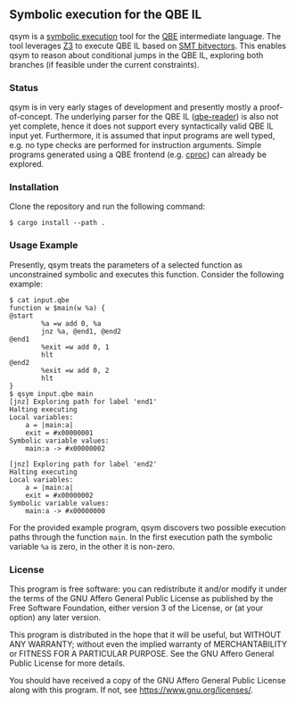 ## Symbolic execution for the QBE IL

qsym is a [symbolic execution][symex wikipedia] tool for the [QBE][qbe web] intermediate language.
The tool leverages [Z3][z3 web] to execute QBE IL based on [SMT bitvectors][smt wikipedia].
This enables qsym to reason about conditional jumps in the QBE IL, exploring both branches (if feasible under the current constraints).

### Status

qsym is in very early stages of development and presently mostly a proof-of-concept.
The underlying parser for the QBE IL ([qbe-reader][qbe-reader github]) is also not yet complete, hence it does not support every syntactically valid QBE IL input yet.
Furthermore, it is assumed that input programs are well typed, e.g. no type checks are performed for instruction arguments.
Simple programs generated using a QBE frontend (e.g. [cproc][cproc repo]) can already be explored.

### Installation

Clone the repository and run the following command:

    $ cargo install --path .

### Usage Example

Presently, qsym treats the parameters of a selected function as unconstrained symbolic and executes this function.
Consider the following example:

    $ cat input.qbe
    function w $main(w %a) {
    @start
            %a =w add 0, %a
            jnz %a, @end1, @end2
    @end1
            %exit =w add 0, 1
            hlt
    @end2
            %exit =w add 0, 2
            hlt
    }
    $ qsym input.qbe main
    [jnz] Exploring path for label 'end1'
    Halting executing
    Local variables:
    	a = |main:a|
    	exit = #x00000001
    Symbolic variable values:
    	main:a -> #x00000002

    [jnz] Exploring path for label 'end2'
    Halting executing
    Local variables:
    	a = |main:a|
    	exit = #x00000002
    Symbolic variable values:
    	main:a -> #x00000000

For the provided example program, qsym discovers two possible execution paths through the function `main`.
In the first execution path the symbolic variable `%a` is zero, in the other it is non-zero.

### License

This program is free software: you can redistribute it and/or modify it
under the terms of the GNU Affero General Public License as published by
the Free Software Foundation, either version 3 of the License, or (at
your option) any later version.

This program is distributed in the hope that it will be useful, but
WITHOUT ANY WARRANTY; without even the implied warranty of
MERCHANTABILITY or FITNESS FOR A PARTICULAR PURPOSE. See the GNU Affero
General Public License for more details.

You should have received a copy of the GNU Affero General Public License
along with this program. If not, see <https://www.gnu.org/licenses/>.

[qbe web]: https://c9x.me/compile/
[symex wikipedia]: https://en.wikipedia.org/wiki/Symbolic_execution
[z3 web]: https://github.com/Z3Prover/z3
[smt wikipedia]: https://en.wikipedia.org/wiki/Satisfiability_modulo_theories
[qbe-reader github]: https://github.com/nmeum/qbe-reader
[cproc repo]: https://sr.ht/~mcf/cproc
